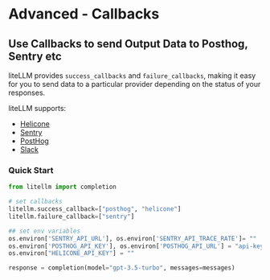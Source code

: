 # Advanced - Callbacks

## Use Callbacks to send Output Data to Posthog, Sentry etc
liteLLM provides `success_callbacks` and `failure_callbacks`, making it easy for you to send data to a particular provider depending on the status of your responses. 

liteLLM supports: 

- [Helicone](https://docs.helicone.ai/introduction)
- [Sentry](https://docs.sentry.io/platforms/python/) 
- [PostHog](https://posthog.com/docs/libraries/python)
- [Slack](https://slack.dev/bolt-python/concepts)

### Quick Start
```python
from litellm import completion

# set callbacks
litellm.success_callback=["posthog", "helicone"]
litellm.failure_callback=["sentry"]

## set env variables
os.environ['SENTRY_API_URL'], os.environ['SENTRY_API_TRACE_RATE']= ""
os.environ['POSTHOG_API_KEY'], os.environ['POSTHOG_API_URL'] = "api-key", "api-url"
os.environ["HELICONE_API_KEY"] = "" 

response = completion(model="gpt-3.5-turbo", messages=messages) 
```


